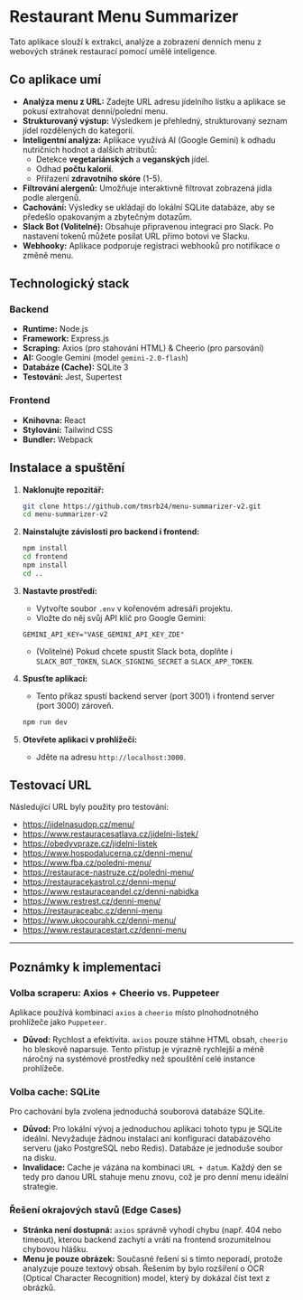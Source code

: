 # Restaurant Menu Summarizer

Tato aplikace slouží k extrakci, analýze a zobrazení denních menu z webových stránek restaurací pomocí umělé inteligence.

## Co aplikace umí

*   **Analýza menu z URL:** Zadejte URL adresu jídelního lístku a aplikace se pokusí extrahovat denní/polední menu.
*   **Strukturovaný výstup:** Výsledkem je přehledný, strukturovaný seznam jídel rozdělených do kategorií.
*   **Inteligentní analýza:** Aplikace využívá AI (Google Gemini) k odhadu nutričních hodnot a dalších atributů:
    *   Detekce **vegetariánských** a **veganských** jídel.
    *   Odhad **počtu kalorií**.
    *   Přiřazení **zdravotního skóre** (1-5).
*   **Filtrování alergenů:** Umožňuje interaktivně filtrovat zobrazená jídla podle alergenů.
*   **Cachování:** Výsledky se ukládají do lokální SQLite databáze, aby se předešlo opakovaným a zbytečným dotazům.
*   **Slack Bot (Volitelné):** Obsahuje připravenou integraci pro Slack. Po nastavení tokenů můžete posílat URL přímo botovi ve Slacku.
*   **Webhooky:** Aplikace podporuje registraci webhooků pro notifikace o změně menu.

## Technologický stack

### Backend
*   **Runtime:** Node.js
*   **Framework:** Express.js
*   **Scraping:** Axios (pro stahování HTML) & Cheerio (pro parsování)
*   **AI:** Google Gemini (model `gemini-2.0-flash`)
*   **Databáze (Cache):** SQLite 3
*   **Testování:** Jest, Supertest

### Frontend
*   **Knihovna:** React
*   **Stylování:** Tailwind CSS
*   **Bundler:** Webpack

## Instalace a spuštění

1.  **Naklonujte repozitář:**
    ```bash
    git clone https://github.com/tmsrb24/menu-summarizer-v2.git
    cd menu-summarizer-v2
    ```

2.  **Nainstalujte závislosti pro backend i frontend:**
    ```bash
    npm install
    cd frontend
    npm install
    cd ..
    ```

3.  **Nastavte prostředí:**
    *   Vytvořte soubor `.env` v kořenovém adresáři projektu.
    *   Vložte do něj svůj API klíč pro Google Gemini:
      ```
      GEMINI_API_KEY="VASE_GEMINI_API_KEY_ZDE"
      ```
    *   (Volitelné) Pokud chcete spustit Slack bota, doplňte i `SLACK_BOT_TOKEN`, `SLACK_SIGNING_SECRET` a `SLACK_APP_TOKEN`.

4.  **Spusťte aplikaci:**
    *   Tento příkaz spustí backend server (port 3001) i frontend server (port 3000) zároveň.
    ```bash
    npm run dev
    ```

5.  **Otevřete aplikaci v prohlížeči:**
    *   Jděte na adresu `http://localhost:3000`.

## Testovací URL

Následující URL byly použity pro testování:

*   https://jidelnasudop.cz/menu/
*   https://www.restauracesatlava.cz/jidelni-listek/
*   https://obedyvpraze.cz/jidelni-listek
*   https://www.hospodalucerna.cz/denni-menu/
*   https://www.fba.cz/poledni-menu/
*   https://restaurace-nastruze.cz/poledni-menu/
*   https://restauracekastrol.cz/denni-menu/
*   https://www.restauraceandel.cz/denni-nabidka
*   https://www.restrest.cz/denni-menu/
*   https://restauraceabc.cz/denni-menu
*   https://www.ukocourahk.cz/denni-menu/
*   https://www.restauracestart.cz/denni-menu

---

## Poznámky k implementaci

### Volba scraperu: Axios + Cheerio vs. Puppeteer

Aplikace používá kombinaci `axios` a `cheerio` místo plnohodnotného prohlížeče jako `Puppeteer`.

*   **Důvod:** Rychlost a efektivita. `axios` pouze stáhne HTML obsah, `cheerio` ho bleskově naparsuje. Tento přístup je výrazně rychlejší a méně náročný na systémové prostředky než spouštění celé instance prohlížeče.


### Volba cache: SQLite

Pro cachování byla zvolena jednoduchá souborová databáze SQLite.

*   **Důvod:** Pro lokální vývoj a jednoduchou aplikaci tohoto typu je SQLite ideální. Nevyžaduje žádnou instalaci ani konfiguraci databázového serveru (jako PostgreSQL nebo Redis). Databáze je jednoduše soubor na disku.
*   **Invalidace:** Cache je vázána na kombinaci `URL + datum`. Každý den se tedy pro danou URL stahuje menu znovu, což je pro denní menu ideální strategie.

### Řešení okrajových stavů (Edge Cases)

*   **Stránka není dostupná:** `axios` správně vyhodí chybu (např. 404 nebo timeout), kterou backend zachytí a vrátí na frontend srozumitelnou chybovou hlášku.
*   **Menu je pouze obrázek:** Současné řešení si s tímto neporadí, protože analyzuje pouze textový obsah. Řešením by bylo rozšíření o OCR (Optical Character Recognition) model, který by dokázal číst text z obrázků.

